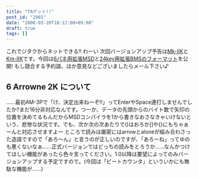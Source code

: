 ```yaml
---
title: "TAゲット!!"
post_id: "2965"
date: "2000-03-20T18:12:00+09:00"
draft: true
tags: []
---
```



これでジタクからネットできる!! わーい 次回バージョンアップ予告は[Mk-IIK](https://danmaq.com/mk-iik)と[Km-IIK](https://danmaq.com/km-iik)です。今回は[6パネ用拡張MSD](https://danmaq.com/filez/app/MSD2K.txt)と[24key用拡張BMSのフォーマット](https://danmaq.com/filez/app/kmanibms.txt)を公開! もし競合する予約語、ほか意見などございましたらメール下さい♪
## 6 Arrowne 2K について
……最初AM-3Pで「け、決定出来ねーぞ!!」ってEnterやSpace連打しませんでしたか?まだ16分非対応なんです。つーか、データの先頭からのバイト数で矢印の位置を決めてるもんだからMSDコンパイラを1から書きなおさなきゃいけないという、悲惨な状況です。でも、次か次の次あたりで()はおろか[]や{}にもちゃぁーんと対応させますよー ところで読みは厳密にはarrowとaloneが組み合わさった造語ですので「あろ～ん」と言うのが正しいのですが、「あろーね」ってゆのも悪くないなぁ……正式バージョンではどっちの読みをとろうか……なんかつけてほしい機能があったら色々言ってください。1.0以降は要望によってのみバージョンアップする予定ですので。(今回は「ビートカウンタ」といういかにも無駄な機能が……)
